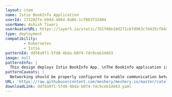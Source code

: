 ```yaml
---
layout: item
name: Istio BookInfo Application
userId: 173202fe-b94d-4064-8a86-1cf063732884
userName: Ashish Tiwari
userAvatarURL: https://layer5.io/static/7b1f08e10d271cbfd963c7d435cf84ac/416c3/ashish-tiwari.webp
type: deployment
compatibility: 
        - Kubernetes
        - Istio
patternId: ddf8a9f1-5fd0-4bda-b074-7dc9ceb1dd43
image: null
patternInfo: |
  This design deploys Istio BookInfo App. \nThe Bookinfo application is broken into four separate microservices: \nproductpage. The productpage microservice calls the details and reviews microservices to populate the page. \ndetails. The details microservice contains book information. \nreviews. The reviews microservice contains book reviews. It also calls the ratings microservice. \nratings. The ratings microservice contains book ranking information that accompanies a book review.
patternCaveats: |
  Networking should be properly configured to enable communication between the different services of the app
URL: 'https://raw.githubusercontent.com/meshery/meshery.io/master/catalog/ddf8a9f1-5fd0-4bda-b074-7dc9ceb1dd43.yaml'
downloadLink: ddf8a9f1-5fd0-4bda-b074-7dc9ceb1dd43.yaml
---
```

